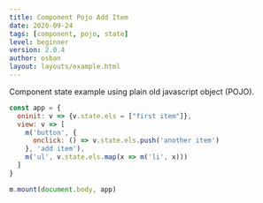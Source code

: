 ```yaml
---
title: Component Pojo Add Item
date: 2020-09-24
tags: [component, pojo, state]
level: beginner
version: 2.0.4
author: osban
layout: layouts/example.html
---
```


Component state example using plain old javascript object (POJO).

~~~js
const app = {
  oninit: v => {v.state.els = ["first item"]},
  view: v => [
    m('button', {
      onclick: () => v.state.els.push('another item')
    }, 'add item'),
    m('ul', v.state.els.map(x => m('li', x)))
  ]
}

m.mount(document.body, app)
~~~
